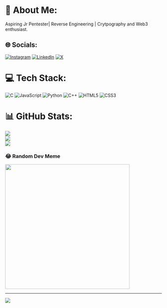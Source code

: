 # 💫 About Me:
Aspiring Jr Pentester| Reverse Engineering | Crytpography and Web3 enthusiast.<br>


## 🌐 Socials:
[![Instagram](https://img.shields.io/badge/Instagram-%23E4405F.svg?logo=Instagram&logoColor=white)](https://instagram.com/epicnerdguy) [![LinkedIn](https://img.shields.io/badge/LinkedIn-%230077B5.svg?logo=linkedin&logoColor=white)](https://linkedin.com/in/https://www.linkedin.com/in/advik-kant-a23a82283/) [![X](https://img.shields.io/badge/X-black.svg?logo=X&logoColor=white)](https://x.com/Advik_Kant) 

# 💻 Tech Stack:
![C](https://img.shields.io/badge/c-%2300599C.svg?style=for-the-badge&logo=c&logoColor=white) ![JavaScript](https://img.shields.io/badge/javascript-%23323330.svg?style=for-the-badge&logo=javascript&logoColor=%23F7DF1E) ![Python](https://img.shields.io/badge/python-3670A0?style=for-the-badge&logo=python&logoColor=ffdd54) ![C++](https://img.shields.io/badge/c++-%2300599C.svg?style=for-the-badge&logo=c%2B%2B&logoColor=white) ![HTML5](https://img.shields.io/badge/html5-%23E34F26.svg?style=for-the-badge&logo=html5&logoColor=white) ![CSS3](https://img.shields.io/badge/css3-%231572B6.svg?style=for-the-badge&logo=css3&logoColor=white)
# 📊 GitHub Stats:
![](https://github-readme-stats.vercel.app/api?username=EpicNerdGuy&theme=midnight-purple&hide_border=false&include_all_commits=true&count_private=false)<br/>
![](https://github-readme-streak-stats.herokuapp.com/?user=EpicNerdGuy&theme=midnight-purple&hide_border=false)<br/>
![](https://github-readme-stats.vercel.app/api/top-langs/?username=EpicNerdGuy&theme=midnight-purple&hide_border=false&include_all_commits=true&count_private=false&layout=compact)

### 😂 Random Dev Meme
<img src='https://randommeme-five.vercel.app/' style="height: 400px;"/>

---
[![](https://visitcount.itsvg.in/api?id=EpicNerdGuy&icon=4&color=1)](https://visitcount.itsvg.in)

<!-- Proudly created with GPRM ( https://gprm.itsvg.in ) -->
